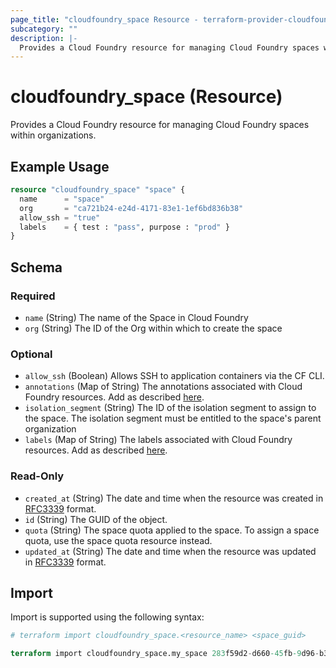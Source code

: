 ```yaml
---
page_title: "cloudfoundry_space Resource - terraform-provider-cloudfoundry"
subcategory: ""
description: |-
  Provides a Cloud Foundry resource for managing Cloud Foundry spaces within organizations.
---
```


# cloudfoundry_space (Resource)

Provides a Cloud Foundry resource for managing Cloud Foundry spaces within organizations.

## Example Usage

```terraform
resource "cloudfoundry_space" "space" {
  name      = "space"
  org       = "ca721b24-e24d-4171-83e1-1ef6bd836b38"
  allow_ssh = "true"
  labels    = { test : "pass", purpose : "prod" }
}
```

<!-- schema generated by tfplugindocs -->
## Schema

### Required

- `name` (String) The name of the Space in Cloud Foundry
- `org` (String) The ID of the Org within which to create the space

### Optional

- `allow_ssh` (Boolean) Allows SSH to application containers via the CF CLI.
- `annotations` (Map of String) The annotations associated with Cloud Foundry resources. Add as described [here](https://docs.cloudfoundry.org/adminguide/metadata.html#-view-metadata-for-an-object).
- `isolation_segment` (String) The ID of the isolation segment to assign to the space. The isolation segment must be entitled to the space's parent organization
- `labels` (Map of String) The labels associated with Cloud Foundry resources. Add as described [here](https://docs.cloudfoundry.org/adminguide/metadata.html#-view-metadata-for-an-object).

### Read-Only

- `created_at` (String) The date and time when the resource was created in [RFC3339](https://www.ietf.org/rfc/rfc3339.txt) format.
- `id` (String) The GUID of the object.
- `quota` (String) The space quota applied to the space. To assign a space quota, use the space quota resource instead.
- `updated_at` (String) The date and time when the resource was updated in [RFC3339](https://www.ietf.org/rfc/rfc3339.txt) format.

## Import

Import is supported using the following syntax:

```terraform
# terraform import cloudfoundry_space.<resource_name> <space_guid>

terraform import cloudfoundry_space.my_space 283f59d2-d660-45fb-9d96-b3e1aa92cfc7
```